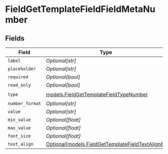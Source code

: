 # FieldGetTemplateFieldFieldMetaNumber


## Fields

| Field                                                                                            | Type                                                                                             | Required                                                                                         | Description                                                                                      |
| ------------------------------------------------------------------------------------------------ | ------------------------------------------------------------------------------------------------ | ------------------------------------------------------------------------------------------------ | ------------------------------------------------------------------------------------------------ |
| `label`                                                                                          | *Optional[str]*                                                                                  | :heavy_minus_sign:                                                                               | N/A                                                                                              |
| `placeholder`                                                                                    | *Optional[str]*                                                                                  | :heavy_minus_sign:                                                                               | N/A                                                                                              |
| `required`                                                                                       | *Optional[bool]*                                                                                 | :heavy_minus_sign:                                                                               | N/A                                                                                              |
| `read_only`                                                                                      | *Optional[bool]*                                                                                 | :heavy_minus_sign:                                                                               | N/A                                                                                              |
| `type`                                                                                           | [models.FieldGetTemplateFieldTypeNumber](../models/fieldgettemplatefieldtypenumber.md)           | :heavy_check_mark:                                                                               | N/A                                                                                              |
| `number_format`                                                                                  | *Optional[str]*                                                                                  | :heavy_minus_sign:                                                                               | N/A                                                                                              |
| `value`                                                                                          | *Optional[str]*                                                                                  | :heavy_minus_sign:                                                                               | N/A                                                                                              |
| `min_value`                                                                                      | *Optional[float]*                                                                                | :heavy_minus_sign:                                                                               | N/A                                                                                              |
| `max_value`                                                                                      | *Optional[float]*                                                                                | :heavy_minus_sign:                                                                               | N/A                                                                                              |
| `font_size`                                                                                      | *Optional[float]*                                                                                | :heavy_minus_sign:                                                                               | N/A                                                                                              |
| `text_align`                                                                                     | [Optional[models.FieldGetTemplateFieldTextAlign6]](../models/fieldgettemplatefieldtextalign6.md) | :heavy_minus_sign:                                                                               | N/A                                                                                              |